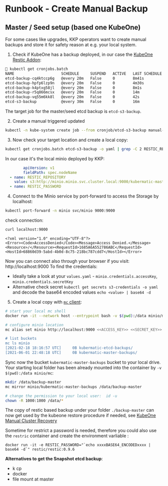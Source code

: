 # Runbook - Create Manual Backup

## Master / Seed setup (based one KubeOne)

For some cases like upgrades, KKP operators want to create manual backups and store it for safety reason at e.g. your local system.

1. Check if KubeOne has a backup deployed, in our case the [KubeOne Restic Addon](https://docs.kubermatic.com/kubeone/master/examples/addons_backup/):

```bash
 kubectl get cronjobs.batch 
NAME                     SCHEDULE     SUSPEND   ACTIVE   LAST SCHEDULE   AGE
etcd-backup-cq4ktccp6g   @every 20m   False     0        8m41s           30d
etcd-backup-hpfp6lzp9n   @every 20m   False     0        4m30s           45d
etcd-backup-k4ptxg58jl   @every 20m   False     0        8m1s            81d
etcd-backup-r5q866mcsx   @every 20m   False     0        14m             38d
etcd-backup-vq55m6kk8l   @every 20m   False     0        42s             24d
etcd-s3-backup           @every 30m   False     0        16m             3d7h
```
The target job for the master/seed etcd backup is `etcd-s3-backup`.

2. Create a manual triggered updated
```bash
kubectl -n kube-system create job --from cronjob/etcd-s3-backup manual-master-backup
```

3. Now check your target location and create a local copy:
```bash
kubectl get cronjobs.batch etcd-s3-backup -o yaml | grep -C 2 RESTIC_REPO
```
In our case it's the local minio deployed by KKP:
```yaml
        apiVersion: v1
        fieldPath: spec.nodeName
  - name: RESTIC_REPOSITORY
    value: s3:http://minio.minio.svc.cluster.local:9000/kubermatic-master-backups
  - name: RESTIC_PASSWORD
```
4. Connect to the Minio service by port-forward to access the Storage by localhost:
```bash
kubectl port-forward -n minio svc/minio 9000:9000
```
check connection:
```bash
curl localhost:9000
```
```
<?xml version="1.0" encoding="UTF-8"?>
<Error><Code>AccessDenied</Code><Message>Access Denied.</Message><Resource>/</Resource><RequestId>1685A6A552786ABC</RequestId><HostId>68860d39-5abd-4b0d-8c75-218bc787cdd7</HostId></Error>
```
Now you can connect also through your browser if you visit: http://localhost:9000
To find the credentials:
- Ideally take a look at your `values.yaml` - `minio.credentials.accessKey`, `minio.credentials.secretKey`
- Alternative check secret `kubectl get secrets s3-credentials -o yaml` and decode the base64 encoded values `echo <value> | base64 -d`

5. Create a local copy with [`mc` client](https://docs.min.io/docs/minio-client-complete-guide.html):
```bash
# start your local mc shell
docker run -it --network host --entrypoint bash -v $(pwd):/data minio/mc

# configure minio location
mc alias set minio http://localhost:9000 <<ACCESS_KEY>> <<SECRET_KEY>> --api S3v4

# list buckets
mc ls minio
[2021-02-18 18:16:57 UTC]     0B kubermatic-etcd-backups/
[2021-06-01 22:48:18 UTC]     0B kubermatic-master-backups/
```
Sync now the bucket `kubermatic-master-backups` bucket to your local drive. Your starting local folder has been already mounted into the container by `-v $(pwd):/data minio/mc`:

```bash
mkdir /data/backup-master
mc mirror minio/kubermatic-master-backups /data/backup-master

# change the permission to your local user:  id -u
chown -R 1000:1000 /data/*
```
The copy of restic based backup under your folder `./backup-master` can now get used by the kubeone restore procedure if needed, see [KubeOne Manual Cluster Recovery](https://docs.kubermatic.com/kubeone/master/guides/manual_cluster_recovery/) 

Sometime for restrict a password is needed, therefore you could also use the `restric` container and create the environment varliable :
```
docker run -it -e RESTIC_PASSWORD="`echo xxxxBASE64_ENCODEDxxxx | base64 -d`" restic/restic:0.9.6
```

**Alternatives to get the Snapshot etcd backup**:
- k cp
- docker
- file mount at master
